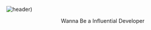 ![header](https://capsule-render.vercel.app/api?type=wave&color=auto&height=300&section=header&text=Ji%20Seungha&fontSize=90&animation=fadeIn&fontAlignY=38&desc=Wanna%20a%20Be%20influential%20Developer&descAlignY=51&descAlign=62))
<p align='center'> Wanna Be a Influential Developer </p>
<p align='center
</p>


[![GitHub stats](https://github-readme-stats.vercel.app/api?username=JiSeungha)](https://github.com/JiSeungha/github-readme-stats)


[![Solved.ac프로필](http://mazassumnida.wtf/api/v2/generate_badge?boj=li13rary)](https://solved.ac/li13rary)

